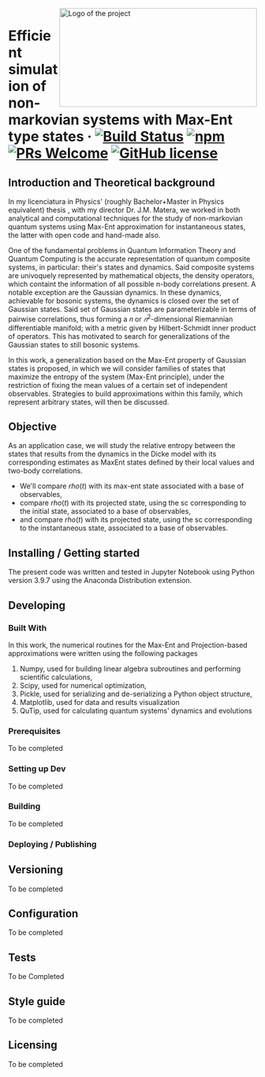 <img src="https://upload.wikimedia.org/wikipedia/commons/7/75/Logo_UNLP.jpg" alt="Logo of the project" width="400" height="200" align="right">

# Efficient simulation of non-markovian systems with Max-Ent type states &middot; [![Build Status](https://img.shields.io/travis/npm/npm/latest.svg?style=flat-square)](https://github.com/licTomasPerez) [![npm](https://img.shields.io/npm/v/npm.svg?style=flat-square)](https://www.npmjs.com/package/npm) [![PRs Welcome](https://img.shields.io/badge/PRs-welcome-brightgreen.svg?style=flat-square)](http://makeapullrequest.com) [![GitHub license](https://img.shields.io/badge/license-MIT-blue.svg?style=flat-square)](https://github.com/your/your-project/blob/master/LICENSE)


## Introduction and Theoretical background

In my licenciatura in Physics' (roughly Bachelor+Master in Physics equivalent) thesis , with my director Dr. J.M. Matera, we worked in both analytical and computational techniques for the study of non-markovian quantum systems using Max-Ent approximation for instantaneous states, the latter with open code and hand-made also.
</p>

One of the fundamental problems in Quantum Information Theory and Quantum Computing is the accurate representation of quantum composite systems, in particular: their's states and dynamics. Said composite systems are univoquely represented by mathematical objects, the density operators, which containt the information of all possible n-body correlations present. A notable exception are the Gaussian dynamics. In these dynamics, achievable for bosonic systems, the dynamics is closed over the set of Gaussian states. Said set of Gaussian states are parameterizable in terms of pairwise correlations, thus forming a 𝑛 or $𝑛^2$-dimensional Riemannian differentiable manifold; with a metric given by Hilbert-Schmidt inner product of operators. This has motivated to search for generalizations of the Gaussian states to still bosonic systems.

In this work, a generalization based on the Max-Ent property of Gaussian states is proposed, in which we will consider families of states that maximize the entropy of the system (Max-Ent principle), under the restriction of fixing the mean values of a certain set of independent observables. Strategies to build approximations within this family, which represent arbitrary states, will then be discussed.

## Objective

As an application case, we will study the relative entropy between the states that results from the dynamics in the Dicke model with its corresponding estimates as MaxEnt states defined by their local values and two-body correlations.

* We'll compare $rho(t)$ with its max-ent state associated with a base of observables,
* compare $rho(t)$ with its projected state, using the sc corresponding to the initial state, associated to a base of observables,
* and compare $rho(t)$ with its projected state, using the sc corresponding to the instantaneous state, associated to a base of observables.

## Installing / Getting started

The present code was written and tested in Jupyter Notebook using Python version 3.9.7 using the Anaconda Distribution extension. 

## Developing

### Built With

In this work, the numerical routines for the Max-Ent and Projection-based approximations were written using the following packages 

<ol>
  <li>Numpy, used for building linear algebra subroutines and performing scientific calculations,</li>
  <li>Scipy, used for numerical optimization,</li>
  <li>Pickle, used for serializing and de-serializing a Python object structure, </li>
  <li>Matplotlib, used for data and results visualization</li>
  <li>QuTip, used for calculating quantum systems' dynamics and evolutions</li>
</ol>

### Prerequisites

To  be completed

### Setting up Dev

To be completed

### Building

To be completed

### Deploying / Publishing

## Versioning

To be completed

## Configuration

To be completed

## Tests

To be Completed

## Style guide

To be completed

## Licensing

To be completed

















